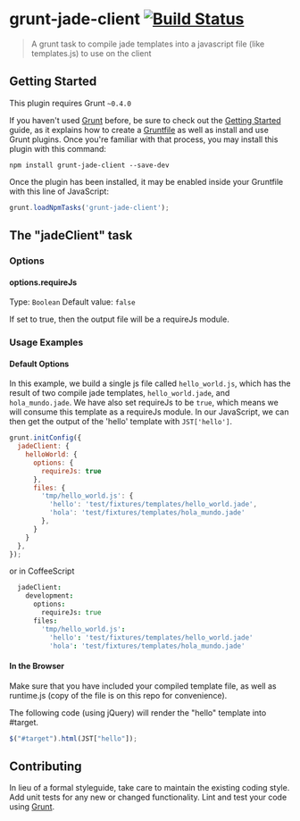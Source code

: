 # grunt-jade-client [![Build Status](https://travis-ci.org/two-n/grunt-jade-client.svg?branch=master)](https://travis-ci.org/two-n/grunt-jade-client)

> A grunt task to compile jade templates into a javascript file (like templates.js) to use on the client

## Getting Started
This plugin requires Grunt `~0.4.0`

If you haven't used [Grunt](http://gruntjs.com/) before, be sure to check out the [Getting Started](http://gruntjs.com/getting-started) guide, as it explains how to create a [Gruntfile](http://gruntjs.com/sample-gruntfile) as well as install and use Grunt plugins. Once you're familiar with that process, you may install this plugin with this command:

```shell
npm install grunt-jade-client --save-dev
```

Once the plugin has been installed, it may be enabled inside your Gruntfile with this line of JavaScript:

```js
grunt.loadNpmTasks('grunt-jade-client');
```

## The "jadeClient" task

### Options

#### options.requireJs
Type: `Boolean`
Default value: `false`

If set to true, then the output file will be a requireJs module.

### Usage Examples

#### Default Options
In this example, we build a single js file called `hello_world.js`, which has the result of two compile jade templates, `hello_world.jade`, and `hola_mundo.jade`.  We have also set requireJs to be `true`, which means we will consume this template as a requireJs module.  In our JavaScript, we can then get the output of the 'hello' template with `JST['hello']`.

```js
grunt.initConfig({
  jadeClient: {
    helloWorld: {
      options: {
        requireJs: true
      },
      files: {
        'tmp/hello_world.js': {
          'hello': 'test/fixtures/templates/hello_world.jade',
          'hola': 'test/fixtures/templates/hola_mundo.jade'
        },
      }
    }
  },
});
```

or in CoffeeScript

```coffee
  jadeClient:
    development:
      options:
        requireJs: true
      files:
        'tmp/hello_world.js':
          'hello': 'test/fixtures/templates/hello_world.jade'
          'hola': 'test/fixtures/templates/hola_mundo.jade'
```

#### In the Browser

Make sure that you have included your compiled template file, as well as runtime.js (copy of the file is on this repo for convenience).

The following code (using jQuery) will render the "hello" template into #target.
````js
$("#target").html(JST["hello"]);
````

## Contributing
In lieu of a formal styleguide, take care to maintain the existing coding style. Add unit tests for any new or changed functionality. Lint and test your code using [Grunt](http://gruntjs.com/).

